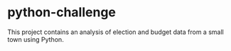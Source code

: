 # python-challenge
This project contains an analysis of election and budget data from a small town using Python.
